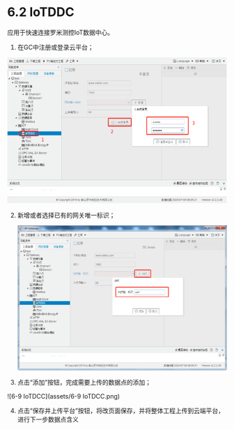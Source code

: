 # 6.2 IoTDDC

应用于快速连接罗米测控IoT数据中心。 

1. 在GC中注册或登录云平台；

![注册或登录](assets/注册或登录.png)

2. 新增或者选择已有的网关唯一标识；

   ![网关唯一标识](assets/网关唯一标识.png)

3. 点击“添加”按钮，完成需要上传的数据点的添加；

![6-9 IoTDCC](assets/6-9 IoTDCC.png)

4. 点击“保存并上传平台”按钮，将改页面保存，并将整体工程上传到云端平台，进行下一步数据点含义